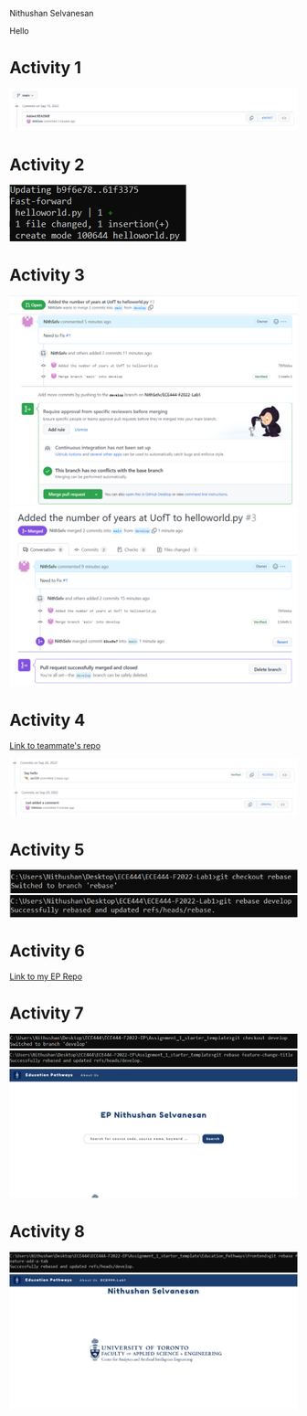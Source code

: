 Nithushan Selvanesan

Hello

# Activity 1
![Screenshot of commit in Activity1.png](https://github.com/NithSelv/ECE444-F2022-Lab1/blob/main/Activity1.png "Activity1.png")

# Activity 2
![Screenshot of merge in Activity2.png](https://github.com/NithSelv/ECE444-F2022-Lab1/blob/main/Activity2.png "Activity2.png")

# Activity 3
![Screenshot of merge in Activity3_1.png](https://github.com/NithSelv/ECE444-F2022-Lab1/blob/main/Activity3_1.png "Activity3_1.png")
![Screenshot of merge in Activity3_2.png](https://github.com/NithSelv/ECE444-F2022-Lab1/blob/main/Activity3_2.png "Activity3_2.png")

# Activity 4

[Link to teammate's repo](https://github.com/Jan729/ECE444-F2022-Lab1)

![Screenshot of teammate's commit into my repo in Activity4_1.png](https://github.com/NithSelv/ECE444-F2022-Lab1/blob/main/Activity4_1.png "Activity3_1.png")
![Screenshot of my commit into my teammate's repo in Activity4_2.png](https://github.com/NithSelv/ECE444-F2022-Lab1/blob/main/Activity4_2.png "Activity3_2.png")

# Activity 5

![Screenshot of switching to the rebase branch in Activity5_1.png](https://github.com/NithSelv/ECE444-F2022-Lab1/blob/main/Activity5_1.png "Activity5_1.png")
![Screenshot of running the rebase command with develop in the rebase branch in Activity5_2.png](https://github.com/NithSelv/ECE444-F2022-Lab1/blob/main/Activity5_2.png "Activity5_2.png")

# Activity 6

[Link to my EP Repo](https://github.com/NithSelv/ECE444-F2022-EP)

# Activity 7

![Screenshot of switching to the develop branch in Activity7_1.png](https://github.com/NithSelv/ECE444-F2022-Lab1/blob/main/Activity7_1.png "Activity7_1.png")
![Screenshot of running the rebase command with feature-change-title in the develop branch in Activity7_2.png](https://github.com/NithSelv/ECE444-F2022-Lab1/blob/main/Activity7_2.png "Activity7_2.png")
![Screenshot of the updated main page of EP in Activity7_3.png](https://github.com/NithSelv/ECE444-F2022-Lab1/blob/main/Activity7_3.png "Activity7_3.png")

# Activity 8

![Screenshot of running the rebase command with feature-add-a-tab in the develop branch in Activity8_1.png](https://github.com/NithSelv/ECE444-F2022-Lab1/blob/main/Activity8_1.png "Activity8_1.png")
![Screenshot of the new tab page of EP in Activity8_2.png](https://github.com/NithSelv/ECE444-F2022-Lab1/blob/main/Activity8_2.png "Activity8_2.png")



